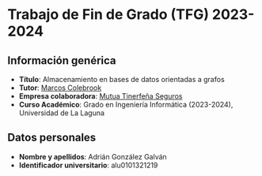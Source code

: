 # Trabajo de Fin de Grado (TFG) 2023-2024
## Información genérica
- **Título**: Almacenamiento en bases de datos orientadas a grafos
- **Tutor**: [Marcos Colebrook](https://github.com/mcolebrook)
- **Empresa colaboradora**: [Mutua Tinerfeña Seguros](https://mutuatfe.es/)
- **Curso Académico**: Grado en Ingeniería Informática (2023-2024), Universidad de La Laguna
## Datos personales
- **Nombre y apellidos**: Adrián González Galván
- **Identificador universitario**: alu0101321219